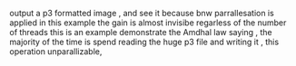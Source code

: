 output a p3 formatted image , and see it because bnw
parrallesation is applied
in this example the gain is almost invisibe regarless of the number of threads
this is an example demonstrate the Amdhal law saying ,
the majority of the time is spend reading the huge p3 file and writing it , this operation unparallizable,
